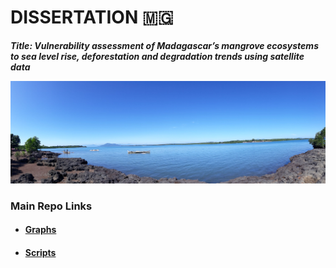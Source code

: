 # DISSERTATION :madagascar:

***Title: Vulnerability assessment of Madagascar’s mangrove ecosystems to sea level rise, deforestation and degradation trends using satellite data***


<p align="left">
<img src="https://github.com/emmascho/Dissertation/blob/main/Pictures/20190613_102345.jpg" 
> 

### Main Repo Links

- #### [Graphs](https://github.com/emmascho/Dissertation/tree/main/Graphs)
- #### [Scripts](https://github.com/emmascho/Dissertation/tree/main/GEE%20Scripts)

